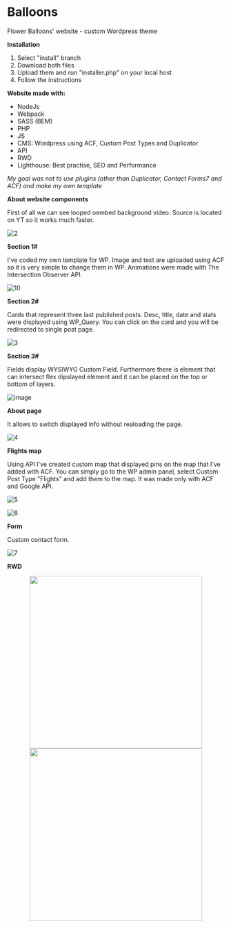 # Balloons
Flower Balloons' website - custom Wordpress theme

**Installation**
1. Select "install" branch
2. Download both files
3. Upload them and run "installer.php" on your local host
4. Follow the instructions

**Website made with:**
- NodeJs
- Webpack
- SASS (BEM)
- PHP
- JS
- CMS: Wordpress using ACF, Custom Post Types and Duplicator
- API
- RWD
- Lighthouse: Best practise, SEO and Performance

_My goal was not to use plugins (other than Duplicator, Contact Forms7 and ACF) and make my own template_

**About website components**

First of all we can see looped oembed background video. Source is located on YT so it works much faster.

![2](https://user-images.githubusercontent.com/56487722/137873612-68b572c2-7334-4f15-a8b2-6b9bb6bc1948.gif)

**Section 1#**

I've coded my own template for WP. Image and text are uploaded using ACF so it is very simple to change them in WP. Animations were made with The Intersection Observer API.

![10](https://user-images.githubusercontent.com/56487722/137883761-0e753bad-c423-4424-b9ff-6bece64a0592.gif)

**Section 2#**

Cards that represent three last published posts. Desc, title, date and stats were displayed using WP_Query. You can click on the card and you will be redirected to single post page.

![3](https://user-images.githubusercontent.com/56487722/137877998-6ebd55d0-1952-42e7-88e4-288f0f65615c.gif)

**Section 3#**

Fields display WYSIWYG Custom Field. Furthermore there is element that can intersect flex dipslayed element and it can be placed on the top or bottom of layers.

![image](https://user-images.githubusercontent.com/56487722/137879037-2255b862-91f6-48f0-be22-0da1b24c6d1f.png)

**About page**

It allows to switch displayed info without realoading the page.

![4](https://user-images.githubusercontent.com/56487722/137880248-bb94e835-37bd-49a2-b14e-20d6926d9cad.gif)

**Flights map**

Using API I've created custom map that displayed pins on the map that I've added with ACF. You can simply go to the WP admin panel, select Custom Post Type "Flights" and add them to the map. It was made only with ACF and Google API.

![5](https://user-images.githubusercontent.com/56487722/137880886-5adad241-cf68-45d2-9ece-d0055fdfbb16.gif)

![6](https://user-images.githubusercontent.com/56487722/137881319-21347b1e-7165-4db3-a4e0-21771a948bc5.gif)

**Form**

Custom contact form.

![7](https://user-images.githubusercontent.com/56487722/137882115-659d5252-8b30-4ce5-ad3c-d025571d38cb.gif)

**RWD**
<p align="center">
<img src="https://user-images.githubusercontent.com/56487722/137882799-b19c6130-55d1-4b45-a264-4445c1f5cfac.gif" style="height: 400px;width:auto;">
<img src="https://user-images.githubusercontent.com/56487722/137882806-e263a31c-4edd-4caa-ae4b-eb3c57dae03b.gif" style="height: 400px;width:auto;">
</p>


